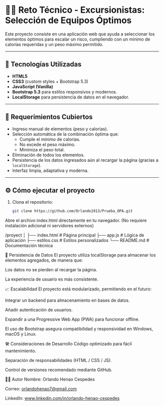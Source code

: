 # 🧗‍♂️ Reto Técnico - Excursionistas: Selección de Equipos Óptimos

Este proyecto consiste en una aplicación web que ayuda a seleccionar los elementos óptimos para escalar un risco, cumpliendo con un mínimo de calorías requeridas y un peso máximo permitido.

---

## 🚀 Tecnologías Utilizadas

- **HTML5** 
- **CSS3** (custom styles + Bootstrap 5.3)
- **JavaScript (Vanilla)** 
- **Bootstrap 5.3** para estilos responsivos y modernos.
- **LocalStorage** para persistencia de datos en el navegador.

---

## 🎯 Requerimientos Cubiertos

- Ingreso manual de elementos (peso y calorías).
- Selección automática de la combinación óptima que:
  - Cumple el mínimo de calorías.
  - No excede el peso máximo.
  - Minimiza el peso total.
- Eliminación de todos los elementos.
- Persistencia de los datos ingresados aún al recargar la página (gracias a `localStorage`).
- Interfaz limpia, adaptativa y moderna.

---

## ⚙️ Cómo ejecutar el proyecto

1. Clona el repositorio:
   ```bash
   git clone https://github.com/Orlando1913/Prueba_OPA.git

Abre el archivo index.html directamente en tu navegador.
(No requiere instalación adicional ni servidores externos)

/proyect
│
├── index.html          # Página principal
├── app.js              # Lógica de aplicación
├── estilos.css         # Estilos personalizados
└── README.md           # Documentación técnica

💾 Persistencia de Datos
El proyecto utiliza localStorage para almacenar los elementos agregados, de manera que:

Los datos no se pierden al recargar la página.

La experiencia de usuario es más consistente.

📈 Escalabilidad
El proyecto está modularizado, permitiendo en el futuro:

Integrar un backend para almacenamiento en bases de datos.

Añadir autenticación de usuarios.

Expandir a una Progressive Web App (PWA) para funcionar offline.

El uso de Bootstrap asegura compatibilidad y responsividad en Windows, macOS y Linux.

🛠️ Consideraciones de Desarrollo
Código optimizado para fácil mantenimiento.

Separación de responsabilidades (HTML / CSS / JS).

Control de versiones recomendado mediante GitHub.

👨‍💻 Autor
Nombre: Orlando Henao Cespedes 

Correo: orlandohenao7@gmail.com

LinkedIn: www.linkedin.com/in/orlando-henao-cespedes
